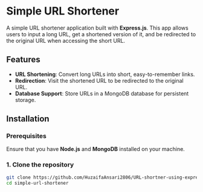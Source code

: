 # Simple URL Shortener

A simple URL shortener application built with **Express.js**. This app allows users to input a long URL, get a shortened version of it, and be redirected to the original URL when accessing the short URL.

## Features

- **URL Shortening**: Convert long URLs into short, easy-to-remember links.
- **Redirection**: Visit the shortened URL to be redirected to the original URL.
- **Database Support**: Store URLs in a MongoDB database for persistent storage.

## Installation

### Prerequisites

Ensure that you have **Node.js** and **MongoDB** installed on your machine.

### 1. Clone the repository

```bash
git clone https://github.com/HuzaifaAnsari2806/URL-shortner-using-express.git
cd simple-url-shortener



